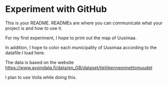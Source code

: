 # Experiment with GitHub

This is your README. READMEs are where you can communicate what your project is and how to use it.

For my first experiment, I hope to print out the map of Uusimaa.

In addition, I hope to color each municipality of Uusimaa according to the datafile I load here.

The data is based on the website https://www.avoindata.fi/data/en_GB/dataset/tieliikenneonnettomuudet

I plan to use Voila while doing this.

